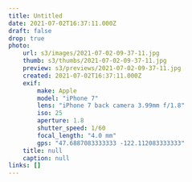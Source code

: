 ```yaml
---
title: Untitled
date: 2021-07-02T16:37:11.000Z
draft: false
drop: true
photo:
    url: s3/images/2021-07-02-09-37-11.jpg
    thumb: s3/thumbs/2021-07-02-09-37-11.jpg
    preview: s3/previews/2021-07-02-09-37-11.jpg
    created: 2021-07-02T16:37:11.000Z
    exif:
        make: Apple
        model: "iPhone 7"
        lens: "iPhone 7 back camera 3.99mm f/1.8"
        iso: 25
        aperture: 1.8
        shutter_speed: 1/60
        focal_length: "4.0 mm"
        gps: "47.6887083333333 -122.112083333333"
    title: null
    caption: null
links: []
---
```

